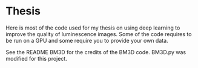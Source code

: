 # Thesis
Here is most of the code used for my thesis on using deep learning to improve the quality of luminescence images.
Some of the code requires to be run on a GPU and some require you to provide your own data.

See the README BM3D for the credits of the BM3D code. BM3D.py was modified for this project.
